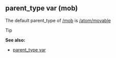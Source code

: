 ## parent_type var (mob)

The default parent_type of [/mob](/ref/mob.md)  is
[/atom/movable](/ref/atom/movable.md) 

> [!TIP] 
> **See also:**
> +   [parent_type var](/ref/datum/var/parent_type.md) 